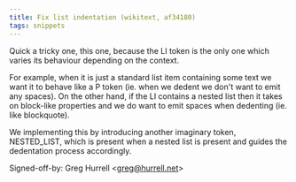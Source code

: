 ```yaml
---
title: Fix list indentation (wikitext, af34180)
tags: snippets
---
```


Quick a tricky one, this one, because the LI token is the only one which varies its behaviour depending on the context.

For example, when it is just a standard list item containing some text we want it to behave like a P token (ie. when we dedent we don't want to emit any spaces). On the other hand, if the LI contains a nested list then it takes on block-like properties and we do want to emit spaces when dedenting (ie. like blockquote).

We implementing this by introducing another imaginary token, NESTED_LIST, which is present when a nested list is present and guides the dedentation process accordingly.

Signed-off-by: Greg Hurrell &lt;greg@hurrell.net&gt;
